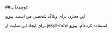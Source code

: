 ##توضیحات:

این مخزن برای وبلاگ شخصی من است. [پیوند](https://rasooll.com)

برای ایجاد این سایت از jekyll-now استفاده کرده‌ام.  [پیوند](https://github.com/rasoolsf/jekyll-now)

